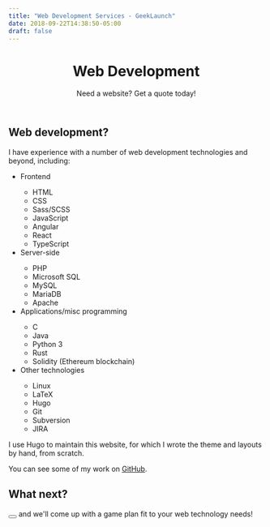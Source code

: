 ```yaml
---
title: "Web Development Services - GeekLaunch"
date: 2018-09-22T14:38:50-05:00
draft: false
---
```


<header>
    <h1>Web Development</h1>
    <p>Need a website? Get a quote today!</p>
</header>
<section>
    <h2>Web development?</h2>
    <p>I have experience with a number of web development technologies and beyond, including:</p>
    <ul>
        <li>Frontend</li>
        <ul>
            <li>HTML</li>
            <li>CSS</li>
            <li>Sass/SCSS</li>
            <li>JavaScript</li>
            <li>Angular</li>
            <li>React</li>
            <li>TypeScript</li>
        </ul>
        <li>Server-side</li>
        <ul>
            <li>PHP</li>
            <li>Microsoft SQL</li>
            <li>MySQL</li>
            <li>MariaDB</li>
            <li>Apache</li>
        </ul>
        <li>Applications/misc programming</li>
        <ul>
            <li>C</li>
            <li>Java</li>
            <li>Python 3</li>
            <li>Rust</li>
            <li>Solidity (Ethereum blockchain)</li>
        </ul>
        <li>Other technologies</li>
        <ul>
            <li>Linux</li>
            <li>LaTeX</li>
            <li>Hugo</li>
            <li>Git</li>
            <li>Subversion</li>
            <li>JIRA</li>
        </ul>
    </ul>
    <p>I use Hugo to maintain this website, for which I wrote the theme and layouts by hand, from scratch.</p>
    <p>You can see some of my work on <a href="https://github.com/encody">GitHub</a>.</p>
</section>
<section>
    <h2>What next?</h2>
    <p><button class="protect" title="Business inquiries only!" data-mask="Contact me"></button> and we&#39;ll come up with a game plan fit to your web technology needs!</p>
</section>
